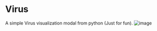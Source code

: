 # Virus
A simple Virus visualization modal from python (Just for fun).
![image](https://user-images.githubusercontent.com/101400043/205424565-c55c55ba-2c6f-477e-9212-d6cfba817dce.png)
